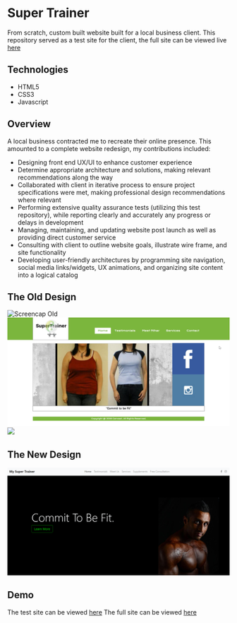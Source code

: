 # Super Trainer
From scratch, custom built website built for a local business client. This repository served as a test site for the client, the full site can be viewed live [here](http://www.mysupertrainer.com/)

## Technologies
- HTML5
- CSS3
- Javascript

## Overview
A local business contracted me to recreate their online presence. This amounted to a complete website redesign, my contributions included:
* Designing front end UX/UI to enhance customer experience
* Determine appropriate architecture and solutions, making relevant recommendations along the way
* Collaborated with client in iterative process to ensure project specifications were met, making professional design recommendations where relevant
* Performing extensive quality assurance tests (utilizing this test repository), while reporting clearly and accurately any progress or delays in development
* Managing, maintaining, and updating website post launch as well as providing direct customer service
* Consulting with client to outline website goals, illustrate wire frame, and site functionality
* Developing user-friendly architectures by programming site navigation, social media links/widgets, UX animations, and organizing site content into a logical catalog

## The Old Design
![Screencap Old](/assets/img/screencap-old.gif?raw=true "Screencap Old")
![Screen Old](/assets/img/screen1-old.png?raw=true "Screen Old")
<img src="https://github.com/favicon.ico" width="18">


## The New Design
![Screenshot 1](/assets/img/screen1.png?raw=true "Screenshot 1")



## Demo
The test site can be viewed [here](http://www.joshyager.com/mySuperTrainer/)
The full site can be viewed [here](http://www.mysupertrainer.com/)
